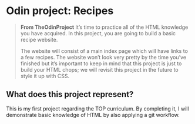# Odin project: Recipes

> **From TheOdinProject**
> It’s time to practice all of the HTML knowledge you have acquired. In this project, you are going to build a basic recipe website.
> 
> The website will consist of a main index page which will have links to a few recipes. The website won’t look very pretty by the time you’ve finished but it’s important to keep in mind that this project is just to build your HTML chops; we will revisit this project in the future to style it up with CSS.

## What does this project represent?
This is my first project regarding the TOP curriculum.
By completing it, I will demonstrate basic knowledge of HTML by also applying a git workflow.
